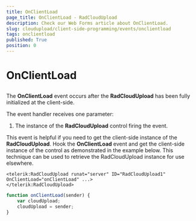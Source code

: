 ```yaml
---
title: OnClientLoad
page_title: OnClientLoad - RadCloudUpload
description: Check our Web Forms article about OnClientLoad.
slug: cloudupload/client-side-programming/events/onclientload
tags: onclientload
published: True
position: 0
---
```


# OnClientLoad



## 

The **OnClientLoad** event occurs after the **RadCloudUpload** has been fully initialized at the client-side.

The event handler receives one parameter:

1. The instance of the **RadCloudUpload** control firing the event.

This event is helpful if you need to get the client-side instance of the **RadCloudUpload**. Hook the **OnClientLoad** event and get the client-side instance of the control as demonstrated in the example below. This technique can be used to retrieve the RadCloudUpload instance for use elsewhere.

````ASP.NET
<telerik:RadCloudUpload runat="server" ID="RadCloudUpload1" OnClientLoad="onClientLoad" ...>
</telerik:RadCloudUpload>
````


````JavaScript
function onClientLoad(sender) {
	var cloudUpload;
	cloudUpload = sender;
}
````


